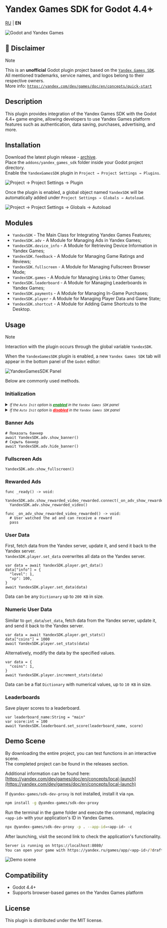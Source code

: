 # Yandex Games SDK for Godot 4.4+

[RU](./README.md) | **EN**

![Godot and Yandex Games](./assets/logo.png "Godot and Yandex Games")

## :memo:️ Disclaimer

> [!NOTE]
> This is an **unofficial** Godot plugin project based on the [`Yandex Games SDK`](https://yandex.com/dev/games/doc/en/sdk/sdk-about "Yandex Games SDK").  
> All mentioned trademarks, service names, and logos belong to their respective owners.  
> More info: [`https://yandex.com/dev/games/doc/en/concepts/quick-start`](https://yandex.com/dev/games/doc/en/concepts/quick-start "Yandex Games SDK")

## Description

This plugin provides integration of the Yandex Games SDK with the Godot 4.4+ game engine, allowing developers to use Yandex Games platform features such as authentication, data saving, purchases, advertising, and more.

## Installation

Download the latest plugin release - [archive](https://github.com/Mist1351/yandex-games-sdk/releases/latest).  
Place the `addons/yandex_games_sdk` folder inside your Godot project directory.  
Enable the `YandexGamesSDK` plugin in `Project → Project Settings → Plugins`.

![Project → Project Settings → Plugin](./assets/project_settings_plugins.png "Project → Project Settings → Plugin")

Once the plugin is enabled, a global object named `YandexSDK` will be automatically added under `Project Settings → Globals → Autoload`.

![Project → Project Settings → Globals → Autoload](./assets/project_settings_globals_autoload.png "Project → Project Settings → Globals → Autoload")

## Modules

* `YandexSDK` - The Main Class for Integrating Yandex Games Features;
* `YandexSDK.adv` - A Module for Managing Ads in Yandex Games;
* `YandexSDK.device_info` - A Module for Retrieving Device Information in Yandex Games;
* `YandexSDK.feedback` - A Module for Managing Game Ratings and Reviews;
* `YandexSDK.fullscreen` - A Module for Managing Fullscreen Browser Mode;
* `YandexSDK.games` - A Module for Managing Links to Other Games;
* `YandexSDK.leaderboard` - A Module for Managing Leaderboards in Yandex Games;
* `YandexSDK.payments` - A Module for Managing In-Game Purchases;
* `YandexSDK.player` - A Module for Managing Player Data and Game State;
* `YandexSDK.shortcut` - A Module for Adding Game Shortcuts to the Desktop.

## Usage

> [!NOTE]
> Interaction with the plugin occurs through the global variable `YandexSDK`.  

When the `YandexGamesSDK` plugin is enabled, a new `Yandex Games SDK` tab will appear in the bottom panel of the `Godot` editor:

![YandexGamesSDK Panel](./assets/yandex_games_sdk_panel.png "YandexGamesSDK Panel")

Below are commonly used methods.

### Initialization

<details><summary><i><small>If the <code>Auto Init</code> option is <u style="color:green"><b>enabled</b></u> in the <code>Yandex Games SDK</code> panel</small></i></summary>

```gdscript
func _ready() -> void:
  if YandexSDK.is_inited():
    _on_init_succeeded()
  else:
    YandexSDK.init_succeeded.connect(_on_init_succeeded)

func _on_init_succeeded() -> void:
  # Do something ...
```

</details>

<details><summary><i><small>If the <code>Auto Init</code> option is <u style="color:red"><b>disabled</b></u> in the <code>Yandex Games SDK</code> panel</small></i></summary>

```gdscript
func _ready() -> void:
  await YandexSDK.init()
  await YandexSDK.player.init()
  await YandexSDK.leaderboard.init()
  await YandexSDK.payments.init()
```

</details>

### Banner Ads

```gdscript
# Показать баннер
await YandexSDK.adv.show_banner()
# Скрыть баннер
await YandexSDK.adv.hide_banner()
```

### Fullscreen Ads

```gdscript
YandexSDK.adv.show_fullscreen()
```

### Rewarded Ads

```gdscript
func _ready() -> void:
  YandexSDK.adv.show_rewarded_video_rewarded.connect(_on_adv_show_rewarded_video_rewarded)
  YandexSDK.adv.show_rewarded_video()

func _on_adv_show_rewarded_video_rewarded() -> void:
  # User watched the ad and can receive a reward
  pass
```

### User Data

First, fetch data from the Yandex server, update it, and send it back to the Yandex server.  
`YandexSDK.player.set_data` overwrites all data on the Yandex server.

```gdscript
var data = await YandexSDK.player.get_data()
data["info"] = {
  "level": 1,
  "xp": 100,
}
await YandexSDK.player.set_data(data)
```

Data can be any `Dictionary` up to `200 KB` in size.

### Numeric User Data

Similar to `get_data`/`set_data`, fetch data from the Yandex server, update it, and send it back to the Yandex server.

```gdscript
var data = await YandexSDK.player.get_stats()
data["coins"] = 1000
await YandexSDK.player.set_stats(data)
```

Alternatively, modify the data by the specified values.

```gdscript
var data = {
  "coins": 1,
}
await YandexSDK.player.increment_stats(data)
```

Data can be a flat `Dictionary` with numerical values, up to `10 KB` in size.

### Leaderboards

Save player scores to a leaderboard.

```gdscript
var leaderboard_name:String = "main"
var score:int = 100
await YandexSDK.leaderboard.set_score(leaderboard_name, score)
```

## Demo Scene

By downloading the entire project, you can test functions in an interactive scene.  
The completed project can be found in the releases section.

Additional information can be found here:
[https://yandex.com/dev/games/doc/en/concepts/local-launch](https://yandex.com/dev/games/doc/en/concepts/local-launch)

If `@yandex-games/sdk-dev-proxy` is not installed, install it via `npm`.

```bash
npm install -g @yandex-games/sdk-dev-proxy
```

Run the terminal in the game folder and execute the command, replacing `<app-id>` with your application's ID in Yandex Games.

```bash
npx @yandex-games/sdk-dev-proxy -p . --app-id=<app-id> -c
```

After launching, visit the second link to check the application's functionality.

```bash
Server is running on https://localhost:8080/
You can open your game with https://yandex.ru/games/app/<app-id>/?draft=true&game_url=https://localhost:8080
```

![Demo scene](./assets/demo_scene.png "Demo scene")

## Compatibility

* Godot 4.4+
* Supports browser-based games on the Yandex Games platform

## License

This plugin is distributed under the MIT license.
